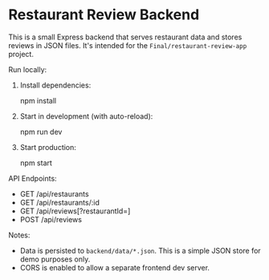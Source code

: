# Restaurant Review Backend

This is a small Express backend that serves restaurant data and stores reviews in JSON files. It's intended for the `Final/restaurant-review-app` project.

Run locally:

1. Install dependencies:

   npm install

2. Start in development (with auto-reload):

   npm run dev

3. Start production:

   npm start

API Endpoints:

- GET /api/restaurants
- GET /api/restaurants/:id
- GET /api/reviews[?restaurantId=]
- POST /api/reviews

Notes:

- Data is persisted to `backend/data/*.json`. This is a simple JSON store for demo purposes only.
- CORS is enabled to allow a separate frontend dev server.
